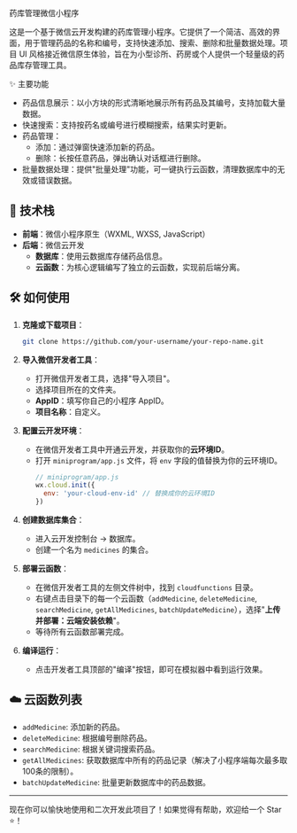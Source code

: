  药库管理微信小程序

这是一个基于微信云开发构建的药库管理小程序。它提供了一个简洁、高效的界面，用于管理药品的名称和编号，支持快速添加、搜索、删除和批量数据处理。项目 UI 风格接近微信原生体验，旨在为小型诊所、药房或个人提供一个轻量级的药品库存管理工具。

 ✨ 主要功能

- 药品信息展示：以小方块的形式清晰地展示所有药品及其编号，支持加载大量数据。
- 快速搜索：支持按药名或编号进行模糊搜索，结果实时更新。
- 药品管理：
  - 添加：通过弹窗快速添加新的药品。
  - 删除：长按任意药品，弹出确认对话框进行删除。
- 批量数据处理：提供"批量处理"功能，可一键执行云函数，清理数据库中的无效或错误数据。

## 🚀 技术栈

- **前端**：微信小程序原生（WXML, WXSS, JavaScript）
- **后端**：微信云开发
  - **数据库**：使用云数据库存储药品信息。
  - **云函数**：为核心逻辑编写了独立的云函数，实现前后端分离。

## 🛠️ 如何使用

1.  **克隆或下载项目**：
    ```bash
    git clone https://github.com/your-username/your-repo-name.git
    ```

2.  **导入微信开发者工具**：
    - 打开微信开发者工具，选择"导入项目"。
    - 选择项目所在的文件夹。
    - **AppID**：填写你自己的小程序 AppID。
    - **项目名称**：自定义。

3.  **配置云开发环境**：
    - 在微信开发者工具中开通云开发，并获取你的**云环境ID**。
    - 打开 `miniprogram/app.js` 文件，将 `env` 字段的值替换为你的云环境ID。
      ```javascript
      // miniprogram/app.js
      wx.cloud.init({
        env: 'your-cloud-env-id' // 替换成你的云环境ID
      })
      ```

4.  **创建数据库集合**：
    - 进入云开发控制台 -> 数据库。
    - 创建一个名为 `medicines` 的集合。

5.  **部署云函数**：
    - 在微信开发者工具的左侧文件树中，找到 `cloudfunctions` 目录。
    - 右键点击目录下的每一个云函数（`addMedicine`, `deleteMedicine`, `searchMedicine`, `getAllMedicines`, `batchUpdateMedicine`），选择"**上传并部署：云端安装依赖**"。
    - 等待所有云函数部署完成。

6.  **编译运行**：
    - 点击开发者工具顶部的"编译"按钮，即可在模拟器中看到运行效果。

## ☁️ 云函数列表

- `addMedicine`: 添加新的药品。
- `deleteMedicine`: 根据编号删除药品。
- `searchMedicine`: 根据关键词搜索药品。
- `getAllMedicines`: 获取数据库中所有的药品记录（解决了小程序端每次最多取100条的限制）。
- `batchUpdateMedicine`: 批量更新数据库中的药品数据。

---

现在你可以愉快地使用和二次开发此项目了！如果觉得有帮助，欢迎给一个 Star ⭐！ 
